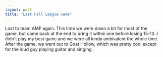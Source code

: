 ```yaml
---
layout: post
title: "Last Fall League Game"
---
```


Lost to team AMP again. This time we were down a bit for most of the game, but came back at the end to bring it within one before losing 15-13. I didn't play my best game and we were all kinda ambivalent the whole time. After the game, we went out to Goat Hollow, which was pretty cool except for the loud guy playing guitar and singing. 
